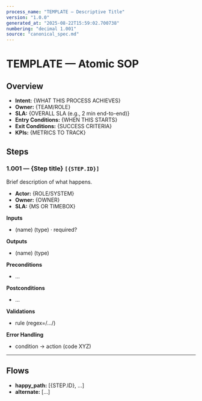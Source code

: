 ```yaml
---
process_name: "TEMPLATE — Descriptive Title"
version: "1.0.0"
generated_at: "2025-08-22T15:59:02.700738"
numbering: "decimal 1.001"
source: "canonical_spec.md"
---
```


# TEMPLATE — Atomic SOP

## Overview
- **Intent:** {WHAT THIS PROCESS ACHIEVES}
- **Owner:** {TEAM/ROLE}
- **SLA:** {OVERALL SLA (e.g., 2 min end-to-end)}
- **Entry Conditions:** {WHEN THIS STARTS}
- **Exit Conditions:** {SUCCESS CRITERIA}
- **KPIs:** {METRICS TO TRACK}

## Steps

### 1.001 — {Step title}  `[{STEP.ID}]`
Brief description of what happens.
- **Actor:** {ROLE/SYSTEM}
- **Owner:** {OWNER}
- **SLA:** {MS OR TIMEBOX}

**Inputs**
- (name) (type) · required?

**Outputs**
- (name) (type)

**Preconditions**
- ...

**Postconditions**
- ...

**Validations**
- rule (regex=/.../)

**Error Handling**
- condition → action (code XYZ)

---

## Flows
- **happy_path:** [{STEP.ID}, ...]
- **alternate:** [...]
